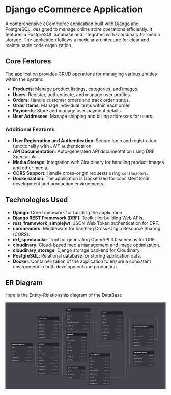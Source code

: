 # Django eCommerce Application

A comprehensive eCommerce application built with Django and PostgreSQL, designed to manage online store operations efficiently. It features a PostgreSQL database and integrates with Cloudinary for media storage. The application follows a modular architecture for clear and maintainable code organization.

## Core Features

The application provides CRUD operations for managing various entities within the system:

- **Products**: Manage product listings, categories, and images.
- **Users**: Register, authenticate, and manage user profiles.
- **Orders**: Handle customer orders and track order status.
- **Order Items**: Manage individual items within each order.
- **Payments**: Store and manage user payment details.
- **User Addresses**: Manage shipping and billing addresses for users.

### Additional Features

- **User Registration and Authentication**: Secure login and registration functionality with JWT authentication.
- **API Documentation**: Auto-generated API documentation using DRF Spectacular.
- **Media Storage**: Integration with Cloudinary for handling product images and other media.
- **CORS Support**: Handle cross-origin requests using `corsheaders`.
- **Dockerization**: The application is Dockerized for consistent local development and production environments.

## Technologies Used

- **Django**: Core framework for building the application.
- **Django REST Framework (DRF)**: Toolkit for building Web APIs.
- **rest_framework_simplejwt**: JSON Web Token authentication for DRF.
- **corsheaders**: Middleware for handling Cross-Origin Resource Sharing (CORS).
- **drf_spectacular**: Tool for generating OpenAPI 3.0 schemas for DRF.
- **cloudinary**: Cloud-based media management and image optimization.
- **cloudinary_storage**: Django storage backend for Cloudinary.
- **PostgreSQL**: Relational database for storing application data.
- **Docker**: Containerization of the application to ensure a consistent environment in both development and production.

## ER Diagram
Here is the Entity-Relationship diagram of the DataBase

![ER-Diagram](https://raw.githubusercontent.com/ChristianDev47/E-commerce/refs/heads/master/Backend/doc/database/ER_Diagram.png)